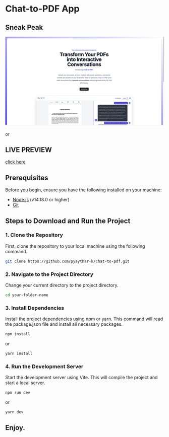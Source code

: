 # Chat-to-PDF App

## Sneak Peak

![screenshot](screenshot.png)

or

## LIVE PREVIEW

[click here](https://chat-to-pdf-roan.vercel.app/)

## Prerequisites

Before you begin, ensure you have the following installed on your machine:

- [Node.js](https://nodejs.org/) (v14.18.0 or higher)
- [Git](https://git-scm.com/)

## Steps to Download and Run the Project

### 1. Clone the Repository

First, clone the repository to your local machine using the following command.

```bash
git clone https://github.com/pyaythar-k/chat-to-pdf.git
```

### 2. Navigate to the Project Directory

Change your current directory to the project directory.

```bash
cd your-folder-name
```

### 3. Install Dependencies

Install the project dependencies using npm or yarn. This command will read the package.json file and install all necessary packages.

```bash
npm install
```

or

```bash
yarn install
```

### 4. Run the Development Server

Start the development server using Vite. This will compile the project and start a local server.

```bash
npm run dev
```

or

```bash
yarn dev
```

## Enjoy.
